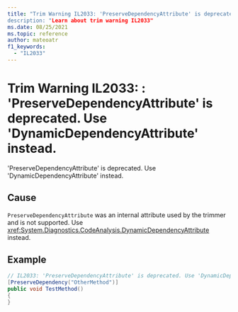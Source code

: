 ```yaml
---
title: "Trim Warning IL2033: 'PreserveDependencyAttribute' is deprecated. Use 'DynamicDependencyAttribute' instead.
description: "Learn about trim warning IL2033"
ms.date: 08/25/2021
ms.topic: reference
author: mateoatr
f1_keywords:
  - "IL2033"
---
```

# Trim Warning IL2033: : 'PreserveDependencyAttribute' is deprecated. Use 'DynamicDependencyAttribute' instead.

'PreserveDependencyAttribute' is deprecated. Use 'DynamicDependencyAttribute' instead.

## Cause

`PreserveDependencyAttribute` was an internal attribute used by the trimmer and is not
supported. Use <xref:System.Diagnostics.CodeAnalysis.DynamicDependencyAttribute> instead.

## Example

```C#
// IL2033: 'PreserveDependencyAttribute' is deprecated. Use 'DynamicDependencyAttribute' instead.
[PreserveDependency("OtherMethod")]
public void TestMethod()
{
}
```
